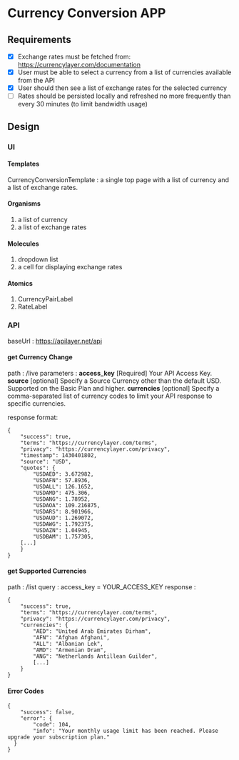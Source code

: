 # Currency Conversion APP

## Requirements

* [x] Exchange rates must be fetched from: https://currencylayer.com/documentation
* [x] User must be able to select a currency from a list of currencies available from the API
* [x] User should then see a list of exchange rates for the selected currency
* [ ] Rates should be persisted locally and refreshed no more frequently than every 30 minutes (to limit bandwidth usage)

## Design

### UI

#### Templates
CurrencyConversionTemplate : a single top page with a list of currency and a list of exchange rates.

#### Organisms

1. a list of currency
2. a list of exchange rates


#### Molecules
1. dropdown list
2. a cell for displaying exchange rates

#### Atomics
1. CurrencyPairLabel
2. RateLabel

### API
baseUrl : https://apilayer.net/api

#### get Currency Change
path : /live
parameters : 
**access_key** 	[Required] Your API Access Key.
**source** 	[optional] Specify a Source Currency other than the default USD. Supported on the Basic Plan and higher.
**currencies** 	[optional] Specify a comma-separated list of currency codes to limit your API response to specific currencies.

response format: 
```
{
    "success": true,
    "terms": "https://currencylayer.com/terms",
    "privacy": "https://currencylayer.com/privacy",
    "timestamp": 1430401802,
    "source": "USD",
    "quotes": {
        "USDAED": 3.672982,
        "USDAFN": 57.8936,
        "USDALL": 126.1652,
        "USDAMD": 475.306,
        "USDANG": 1.78952,
        "USDAOA": 109.216875,
        "USDARS": 8.901966,
        "USDAUD": 1.269072,
        "USDAWG": 1.792375,
        "USDAZN": 1.04945,
        "USDBAM": 1.757305,
    [...]
    }
}              
```

#### get Supported Currencies
path : /list
query : access_key = YOUR_ACCESS_KEY
response : 
```
{
    "success": true,
    "terms": "https://currencylayer.com/terms",
    "privacy": "https://currencylayer.com/privacy",
    "currencies": {
        "AED": "United Arab Emirates Dirham",
        "AFN": "Afghan Afghani",
        "ALL": "Albanian Lek",
        "AMD": "Armenian Dram",
        "ANG": "Netherlands Antillean Guilder",  
        [...] 
    }
}                       
```

#### Error Codes

```
{
    "success": false,
    "error": {
        "code": 104,
        "info": "Your monthly usage limit has been reached. Please upgrade your subscription plan."    
  }
}               
```